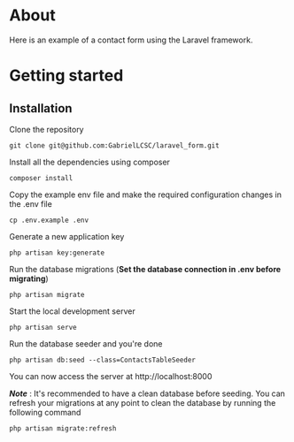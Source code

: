 # About

Here is an example of a contact form using the Laravel framework.

# Getting started

## Installation

Clone the repository

    git clone git@github.com:GabrielLCSC/laravel_form.git

Install all the dependencies using composer

    composer install

Copy the example env file and make the required configuration changes in the .env file

    cp .env.example .env

Generate a new application key

    php artisan key:generate

Run the database migrations (**Set the database connection in .env before migrating**)

    php artisan migrate

Start the local development server

    php artisan serve
    
Run the database seeder and you're done

    php artisan db:seed --class=ContactsTableSeeder

You can now access the server at http://localhost:8000


***Note*** : It's recommended to have a clean database before seeding. You can refresh your migrations at any point to clean the database by running the following command

    php artisan migrate:refresh
